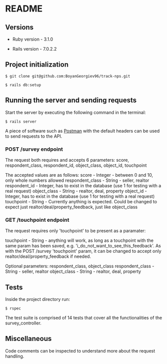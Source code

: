 # README

## Versions
* Ruby version - 3.1.0

* Rails version - 7.0.2.2

## Project initialization

    $ git clone git@github.com:BoyanGeorgiev96/track-nps.git

    $ rails db:setup

## Running the server and sending requests
Start the server by executing the following command in the terminal:

    $ rails server

A piece of software such as [Postman](https://www.postman.com) with the default headers can be used to send requests to the API.

### POST /survey endpoint

The request both requires and accepts 6 parameters:
score, respondent_class, respondent_id, object_class, object_id, touchpoint

The accepted values are as follows:
score - Integer - between 0 and 10, only whole numbers allowed
respondent_class - String - seller, realtor
respondent_id - Integer, has to exist in the database (use 1 for testing with a real request)
object_class - String - realtor, deal, property
object_id - Integer, has to exist in the database (use 1 for testing with a real request)
touchpoint - String - Currently anything is expected. Could be changed to expect just realtor/deal/property_feedback, just like object_class

### GET /touchpoint endpoint

The request requires only 'touchpoint' to be present as a paramater:

touchpoint - String - anything will work, as long as a touchpoint with the same param has been saved, e.g. 'i_do_not_want_to_see_this_feedback'. As with the POST /survey 'touchpoint' param, it can be changed to accept only realtor/deal/property_feedback if needed.

Optional parameters:
respondent_class, object_class
respondent_class - String - seller, realtor
object_class - String - realtor, deal, property

## Tests
Inside the project directory run:

    $ rspec

The test suite is comprised of 14 tests that cover all the functionalities of the survey_controller.

## Miscellaneous

Code comments can be inspected to understand more about the request handling.
